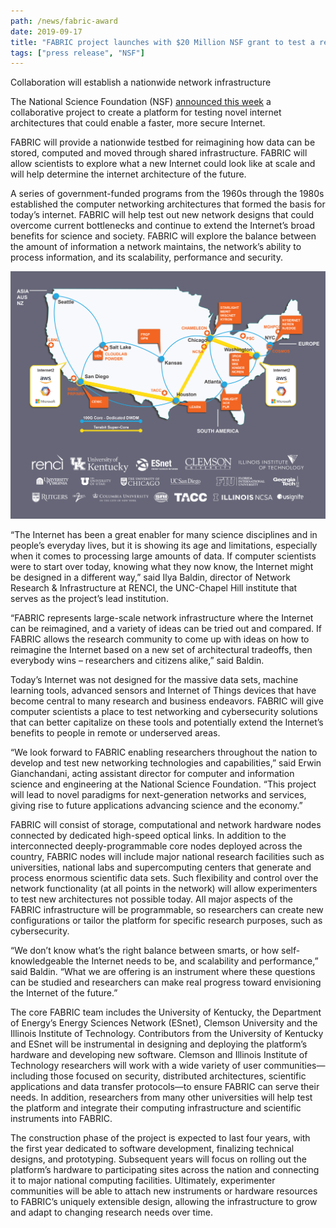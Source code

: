 ```yaml
---
path: /news/fabric-award
date: 2019-09-17
title: "FABRIC project launches with $20 Million NSF grant to test a reimagined Internet"
tags: ["press release", "NSF"]
---
```


Collaboration will establish a nationwide network infrastructure

The National Science Foundation (NSF) [announced this week](https://nsf.gov/awardsearch/showAward?AWD_ID=1935966&HistoricalAwards=false) a collaborative project to create a platform for testing novel internet architectures that could enable a faster, more secure Internet. 

FABRIC will provide a nationwide testbed for reimagining how data can be stored, computed and moved through shared infrastructure. FABRIC will allow scientists to explore what a new Internet could look like at scale and will help determine the internet architecture of the future. 

A series of government-funded programs from the 1960s through the 1980s established the computer networking architectures that formed the basis for today’s internet. FABRIC will help test out new network designs that could overcome current bottlenecks and continue to extend the Internet’s broad benefits for science and society. FABRIC will explore the balance between the amount of information a network maintains, the network’s ability to process information, and its scalability, performance and security. 


![Map depicting FABRIC'S network topology](fabric-topology-with-logos.png "Caption")

“The Internet has been a great enabler for many science disciplines and in people’s everyday lives, but it is showing its age and limitations, especially when it comes to processing large amounts of data. If computer scientists were to start over today, knowing what they now know, the Internet might be designed in a different way,” said Ilya Baldin, director of Network Research & Infrastructure at RENCI, the UNC-Chapel Hill institute that serves as the project’s lead institution. 

“FABRIC represents large-scale network infrastructure where the Internet can be reimagined, and a variety of ideas can be tried out and compared. If FABRIC allows the research community to come up with ideas on how to reimagine the Internet based on a new set of architectural tradeoffs, then everybody wins – researchers and citizens alike,” said Baldin. 

Today’s Internet was not designed for the massive data sets, machine learning tools, advanced sensors and Internet of Things devices that have become central to many research and business endeavors. FABRIC will give computer scientists a place to test networking and cybersecurity solutions that can better capitalize on these tools and potentially extend the Internet’s benefits to people in remote or underserved areas. 

“We look forward to FABRIC enabling researchers throughout the nation to develop and test new networking technologies and capabilities,” said Erwin Gianchandani, acting assistant director for computer and information science and engineering at the National Science Foundation. “This project will lead to novel paradigms for next-generation networks and services, giving rise to future applications advancing science and the economy.”
 
FABRIC will consist of storage, computational and network hardware nodes connected by dedicated high-speed optical links. In addition to the interconnected deeply-programmable core nodes deployed across the country, FABRIC nodes will include major national research facilities such as universities, national labs and supercomputing centers that generate and process enormous scientific data sets. Such flexibility and control over the network functionality (at all points in the network) will allow experimenters to test new architectures not possible today. All major aspects of the FABRIC infrastructure will be programmable, so researchers can create new configurations or tailor the platform for specific research purposes, such as cybersecurity. 

“We don’t know what’s the right balance between smarts, or how self-knowledgeable the Internet needs to be, and scalability and performance,” said Baldin. “What we are offering is an instrument where these questions can be studied and researchers can make real progress toward envisioning the Internet of the future.”

The core FABRIC team includes the University of Kentucky, the Department of Energy’s Energy Sciences Network (ESnet), Clemson University and the Illinois Institute of Technology. Contributors from the University of Kentucky and ESnet will be instrumental in designing and deploying the platform’s hardware and developing new software. Clemson and Illinois Institute of Technology researchers will work with a wide variety of user communities—including those focused on security, distributed architectures, scientific applications and data transfer protocols—to ensure FABRIC can serve their needs. In addition, researchers from many other universities will help test the platform and integrate their computing infrastructure and scientific instruments into FABRIC. 

The construction phase of the project is expected to last four years, with the first year dedicated to software development, finalizing technical designs, and prototyping. Subsequent years will focus on rolling out the platform’s hardware to participating sites across the nation and connecting it to major national computing facilities. Ultimately, experimenter communities will be able to attach new instruments or hardware resources to FABRIC’s uniquely extensible design, allowing the infrastructure to grow and adapt to changing research needs over time.